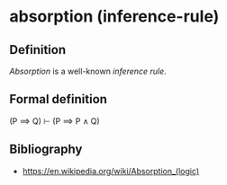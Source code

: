 # absorption (inference-rule)

## Definition

_Absorption_ is a well-known _inference rule_.

## Formal definition

(P ⟹ Q) ⊢ (P ⟹ P ∧ Q)

## Bibliography

- https://en.wikipedia.org/wiki/Absorption_(logic)
